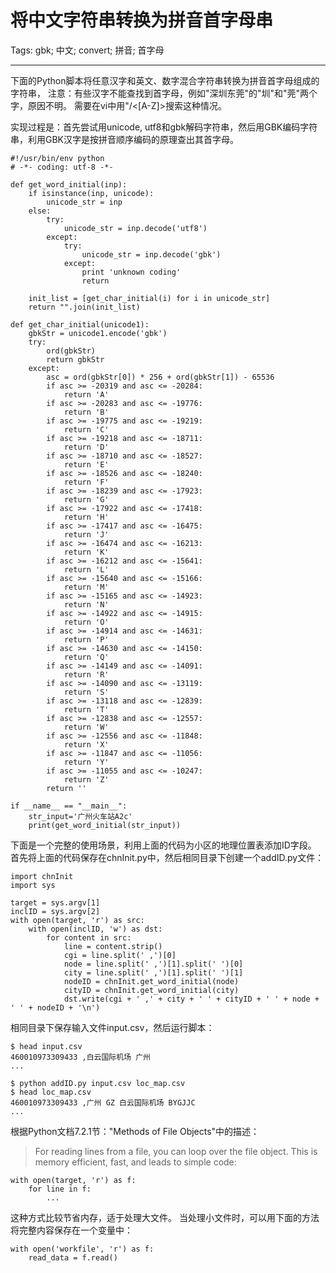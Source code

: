 # 将中文字符串转换为拼音首字母串
Tags: gbk; 中文; convert; 拼音; 首字母

------

下面的Python脚本将任意汉字和英文、数字混合字符串转换为拼音首字母组成的字符串，
注意：有些汉字不能查找到首字母，例如"深圳东莞"的"圳"和"莞"两个字，原因不明。
需要在vi中用"/\<[A-Z]\>搜索这种情况。

实现过程是：首先尝试用unicode, utf8和gbk解码字符串，然后用GBK编码字符串，利用GBK汉字是按拼音顺序编码的原理查出其首字母。

    #!/usr/bin/env python
    # -*- coding: utf-8 -*-

    def get_word_initial(inp):
        if isinstance(inp, unicode):
            unicode_str = inp
        else:
            try:
                unicode_str = inp.decode('utf8')
            except:
                try:
                    unicode_str = inp.decode('gbk')
                except:
                    print 'unknown coding'
                    return

        init_list = [get_char_initial(i) for i in unicode_str]
        return "".join(init_list)

    def get_char_initial(unicode1):
        gbkStr = unicode1.encode('gbk')
        try:
            ord(gbkStr)
            return gbkStr
        except:
            asc = ord(gbkStr[0]) * 256 + ord(gbkStr[1]) - 65536
            if asc >= -20319 and asc <= -20284:
                return 'A'
            if asc >= -20283 and asc <= -19776:
                return 'B'
            if asc >= -19775 and asc <= -19219:
                return 'C'
            if asc >= -19218 and asc <= -18711:
                return 'D'
            if asc >= -18710 and asc <= -18527:
                return 'E'
            if asc >= -18526 and asc <= -18240:
                return 'F'
            if asc >= -18239 and asc <= -17923:
                return 'G'
            if asc >= -17922 and asc <= -17418:
                return 'H'
            if asc >= -17417 and asc <= -16475:
                return 'J'
            if asc >= -16474 and asc <= -16213:
                return 'K'
            if asc >= -16212 and asc <= -15641:
                return 'L'
            if asc >= -15640 and asc <= -15166:
                return 'M'
            if asc >= -15165 and asc <= -14923:
                return 'N'
            if asc >= -14922 and asc <= -14915:
                return 'O'
            if asc >= -14914 and asc <= -14631:
                return 'P'
            if asc >= -14630 and asc <= -14150:
                return 'Q'
            if asc >= -14149 and asc <= -14091:
                return 'R'
            if asc >= -14090 and asc <= -13119:
                return 'S'
            if asc >= -13118 and asc <= -12839:
                return 'T'
            if asc >= -12838 and asc <= -12557:
                return 'W'
            if asc >= -12556 and asc <= -11848:
                return 'X'
            if asc >= -11847 and asc <= -11056:
                return 'Y'
            if asc >= -11055 and asc <= -10247:
                return 'Z'
            return ''

    if __name__ == "__main__":
        str_input='广州火车站A2c'
        print(get_word_initial(str_input))

下面是一个完整的使用场景，利用上面的代码为小区的地理位置表添加ID字段。
首先将上面的代码保存在chnInit.py中，然后相同目录下创建一个addID.py文件：

    import chnInit
    import sys

    target = sys.argv[1]
    inclID = sys.argv[2]
    with open(target, 'r') as src:
        with open(inclID, 'w') as dst:
            for content in src:
                line = content.strip()
                cgi = line.split(' ,')[0]
                node = line.split(' ,')[1].split(' ')[0]
                city = line.split(' ,')[1].split(' ')[1]
                nodeID = chnInit.get_word_initial(node)
                cityID = chnInit.get_word_initial(city)
                dst.write(cgi + ' ,' + city + ' ' + cityID + ' ' + node + ' ' + nodeID + '\n')

相同目录下保存输入文件input.csv，然后运行脚本：

    $ head input.csv
    460010973309433 ,白云国际机场 广州
    ...

    $ python addID.py input.csv loc_map.csv
    $ head loc_map.csv
    460010973309433 ,广州 GZ 白云国际机场 BYGJJC
    ...

根据Python文档7.2.1节："Methods of File Objects"中的描述：

> For reading lines from a file, you can loop over the file object.
> This is memory efficient, fast, and leads to simple code:

    with open(target, 'r') as f:
        for line in f:
            ...

这种方式比较节省内存，适于处理大文件。
当处理小文件时，可以用下面的方法将完整内容保存在一个变量中：

    with open('workfile', 'r') as f:
        read_data = f.read()
